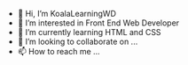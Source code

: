 - 👋 Hi, I’m KoalaLearningWD
- 👀 I’m interested in Front End Web Developer
- 🌱 I’m currently learning HTML and CSS
- 💞️ I’m looking to collaborate on ...
- 📫 How to reach me ...

<!---
kwong148/kwong148 is a ✨ special ✨ repository because its `README.md` (this file) appears on your GitHub profile.
You can click the Preview link to take a look at your changes.
--->
